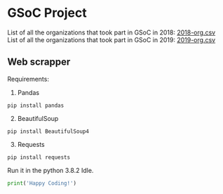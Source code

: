 # GSoC Project

List of all the organizations that took part in GSoC in 2018: [2018-org.csv](https://github.com/Kushagraw12/GSoC-Project/blob/master/Data/2018-orgs.csv)
<br>
List of all the organizations that took part in GSoC in 2019: [2019-org.csv](https://github.com/Kushagraw12/GSoC-Project/blob/master/Data/2019-orgs.csv)

## Web scrapper

Requirements:
1. Pandas 

`pip install pandas`

2. BeautifulSoup

`pip install BeautifulSoup4`

3. Requests

`pip install requests`

Run it in the python 3.8.2 Idle.

```python
print('Happy Coding!')
```
